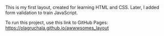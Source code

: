 

This is my first layout, created for learning HTML and CSS. Later, I added form validation to train JavaScript.	

To run this project, use this link to GitHub Pages:
https://olagruchala.github.io/awwwsomes_layout
